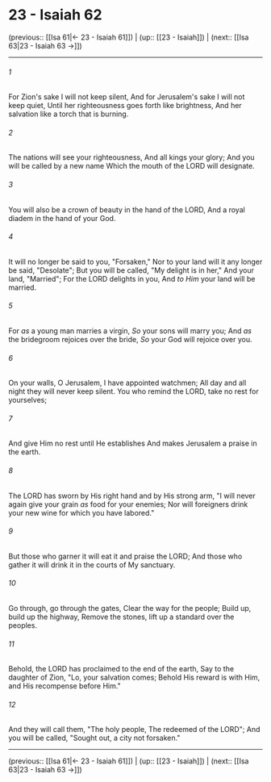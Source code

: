 # 23 - Isaiah 62

(previous:: [[Isa 61|← 23 - Isaiah 61]]) | (up:: [[23 - Isaiah]]) | (next:: [[Isa 63|23 - Isaiah 63 →]])

***


###### 1 
For Zion's sake I will not keep silent, And for Jerusalem's sake I will not keep quiet, Until her righteousness goes forth like brightness, And her salvation like a torch that is burning. 

###### 2 
The nations will see your righteousness, And all kings your glory; And you will be called by a new name Which the mouth of the LORD will designate. 

###### 3 
You will also be a crown of beauty in the hand of the LORD, And a royal diadem in the hand of your God. 

###### 4 
It will no longer be said to you, "Forsaken," Nor to your land will it any longer be said, "Desolate"; But you will be called, "My delight is in her," And your land, "Married"; For the LORD delights in you, And _to Him_ your land will be married. 

###### 5 
For _as_ a young man marries a virgin, _So_ your sons will marry you; And _as_ the bridegroom rejoices over the bride, _So_ your God will rejoice over you. 

###### 6 
On your walls, O Jerusalem, I have appointed watchmen; All day and all night they will never keep silent. You who remind the LORD, take no rest for yourselves; 

###### 7 
And give Him no rest until He establishes And makes Jerusalem a praise in the earth. 

###### 8 
The LORD has sworn by His right hand and by His strong arm, "I will never again give your grain _as_ food for your enemies; Nor will foreigners drink your new wine for which you have labored." 

###### 9 
But those who garner it will eat it and praise the LORD; And those who gather it will drink it in the courts of My sanctuary. 

###### 10 
Go through, go through the gates, Clear the way for the people; Build up, build up the highway, Remove the stones, lift up a standard over the peoples. 

###### 11 
Behold, the LORD has proclaimed to the end of the earth, Say to the daughter of Zion, "Lo, your salvation comes; Behold His reward is with Him, and His recompense before Him." 

###### 12 
And they will call them, "The holy people, The redeemed of the LORD"; And you will be called, "Sought out, a city not forsaken."

***

(previous:: [[Isa 61|← 23 - Isaiah 61]]) | (up:: [[23 - Isaiah]]) | (next:: [[Isa 63|23 - Isaiah 63 →]])
